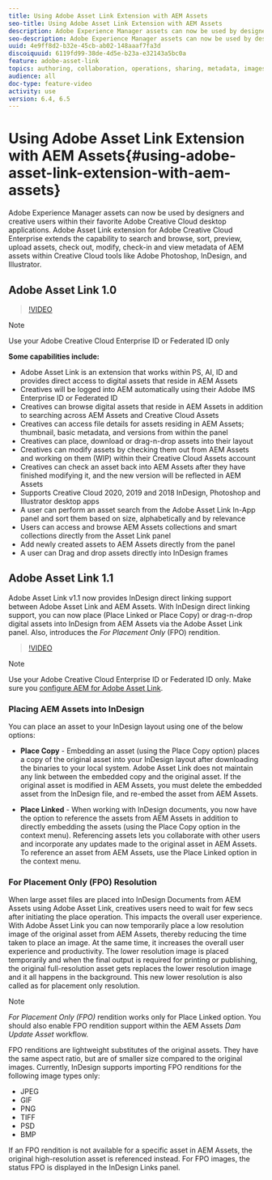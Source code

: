 ```yaml
---
title: Using Adobe Asset Link Extension with AEM Assets
seo-title: Using Adobe Asset Link Extension with AEM Assets
description: Adobe Experience Manager assets can now be used by designers and creative users within their favorite Adobe Creative Cloud desktop applications. Adobe Asset Link extension for Adobe Creative Cloud Enterprise extends the capability to search and browse, sort, preview, upload assets, check out, modify, check-in and view metadata of AEM assets within Creative Cloud tools like Adobe Photoshop, InDesign, and Illustrator. 
seo-description: Adobe Experience Manager assets can now be used by designers and creative users within their favorite Adobe Creative Cloud desktop applications. Adobe Asset Link extension for Adobe Creative Cloud Enterprise extends the capability to search and browse, sort, preview, upload assets, check out, modify, check-in and view metadata of AEM assets within Creative Cloud tools like Adobe Photoshop, InDesign, and Illustrator. 
uuid: 4e9ff8d2-b32e-45cb-ab02-148aaaf7fa3d
discoiquuid: 6119fd99-38de-4d5e-b23a-e32143a5bc0a
feature: adobe-asset-link
topics: authoring, collaboration, operations, sharing, metadata, images
audience: all
doc-type: feature-video
activity: use
version: 6.4, 6.5
---
```


# Using Adobe Asset Link Extension with AEM Assets{#using-adobe-asset-link-extension-with-aem-assets}

Adobe Experience Manager assets can now be used by designers and creative users within their favorite Adobe Creative Cloud desktop applications. Adobe Asset Link extension for Adobe Creative Cloud Enterprise extends the capability to search and browse, sort, preview, upload assets, check out, modify, check-in and view metadata of AEM assets within Creative Cloud tools like Adobe Photoshop, InDesign, and Illustrator.

## Adobe Asset Link 1.0

>[!VIDEO](https://video.tv.adobe.com/v/21718/?quality=9)

>[!NOTE]
>
>Use your Adobe Creative Cloud Enterprise ID or Federated ID only

**Some capabilities include:**

* Adobe Asset Link is an extension that works within PS, AI, ID and provides direct access to digital assets that reside in AEM Assets  
* Creatives will be logged into AEM automatically using their Adobe IMS Enterprise ID or Federated ID
* Creatives can browse digital assets that reside in AEM Assets in addition to searching across AEM Assets and Creative Cloud Assets
* Creatives can access file details for assets residing in AEM Assets; thumbnail, basic metadata, and versions from within the panel
* Creatives can place, download or drag-n-drop assets into their layout
* Creatives can modify assets by checking them out from AEM Assets and working on them (WIP) within their Creative Cloud Assets account
* Creatives can check an asset back into AEM Assets after they have finished modifying it, and the new version will be reflected in AEM Assets
* Supports Creative Cloud 2020, 2019 and 2018 InDesign, Photoshop and Illustrator desktop apps
* A user can perform an asset search from the Adobe Asset Link In-App panel and sort them based on size, alphabetically and by relevance
* Users can access and browse AEM Assets collections and smart collections directly from the Asset Link panel
* Add newly created assets to AEM Assets directly from the panel
* A user can Drag and drop assets directly into InDesign frames

## Adobe Asset Link 1.1

Adobe Asset Link v1.1 now provides InDesign direct linking support between Adobe Asset Link and AEM Assets. With InDesign direct linking support, you can now place (Place Linked or Place Copy) or drag-n-drop digital assets into InDesign from AEM Assets via the Adobe Asset Link panel. Also, introduces the *For Placement Only* (FPO) rendition.

>[!VIDEO](https://video.tv.adobe.com/v/28988/?quality=12)

>[!NOTE]
>
>Use your Adobe Creative Cloud Enterprise ID or Federated ID only. Make sure you [configure AEM for Adobe Asset Link](https://helpx.adobe.com/enterprise/using/configure-aem-for-aal-prerelease.html).

### Placing AEM Assets into InDesign

You can place an asset to your InDesign layout using one of the below options:

* **Place Copy** - Embedding an asset (using the Place Copy option) places a copy of the original asset into your InDesign layout after downloading the binaries to your local system. Adobe Asset Link does not maintain any link between the embedded copy and the original asset. If the original asset is modified in AEM Assets, you must delete the embedded asset from the InDesign file, and re-embed the asset from AEM Assets.

* **Place Linked** - When working with InDesign documents, you now have the option to reference the assets from AEM Assets in addition to directly embedding the assets (using the Place Copy option in the context menu). Referencing assets lets you collaborate with other users and incorporate any updates made to the original asset in AEM Assets. To reference an asset from AEM Assets, use the Place Linked option in the context menu.

### For Placement Only (FPO) Resolution

When large asset files are placed into InDesign Documents from AEM Assets using Adobe Asset Link, creatives users need to wait for few secs after initiating the place operation. This impacts the overall user experience. With Adobe Asset Link you can now temporarily place a low resolution image of the original asset from AEM Assets, thereby reducing the time taken to place an image. At the same time, it increases the overall user experience and productivity. The lower resolution image is placed temporarily and when the final output is required for printing or publishing, the original full-resolution asset gets replaces the lower resolution image and it all happens in the background. This new lower resolution is also called as for placement only resolution.

>[!NOTE]
>
> *For Placement Only (FPO)* rendition works only for Place Linked option. You should also enable FPO rendition support within the AEM Assets *Dam Update Asset* workflow.

FPO renditions are lightweight substitutes of the original assets. They have the same aspect ratio, but are of smaller size compared to the original images. Currently, InDesign supports importing FPO renditions for the following image types only:

* JPEG
* GIF
* PNG
* TIFF
* PSD
* BMP

If an FPO rendition is not available for a specific asset in AEM Assets, the original high-resolution asset is referenced instead. For FPO images, the status FPO is displayed in the InDesign Links panel.
